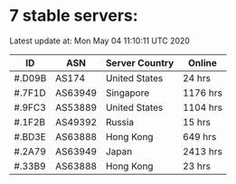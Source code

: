 # 7 stable servers:

Latest update at: Mon May 04 11:10:11 UTC 2020

| ID | ASN | Server Country | Online |
| -- | --- | -------------- | ------ |
| #.D09B | AS174 | United States | 24 hrs |
| #.7F1D | AS63949 | Singapore | 1176 hrs |
| #.9FC3 | AS53889 | United States | 1104 hrs |
| #.1F2B | AS49392 | Russia | 15 hrs |
| #.BD3E | AS63888 | Hong Kong | 649 hrs |
| #.2A79 | AS63949 | Japan | 2413 hrs |
| #.33B9 | AS63888 | Hong Kong | 23 hrs |

